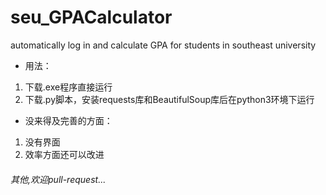# seu_GPACalculator
automatically log in and calculate GPA for students in southeast university  
- 用法：  
1. 下载.exe程序直接运行  
2. 下载.py脚本，安装requests库和BeautifulSoup库后在python3环境下运行   
- 没来得及完善的方面：  
1. 没有界面  
2. 效率方面还可以改进  
###### 其他,欢迎pull-request...
